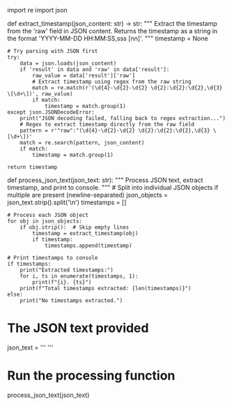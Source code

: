 import re
import json

def extract_timestamp(json_content: str) -> str:
    """
    Extract the timestamp from the 'raw' field in JSON content.
    Returns the timestamp as a string in the format 'YYYY-MM-DD HH:MM:SS,sss [nn]'.
    """
    timestamp = None
    
    # Try parsing with JSON first
    try:
        data = json.loads(json_content)
        if 'result' in data and 'raw' in data['result']:
            raw_value = data['result']['raw']
            # Extract timestamp using regex from the raw string
            match = re.match(r'(\d{4}-\d{2}-\d{2} \d{2}:\d{2}:\d{2},\d{3} \[\d+\])', raw_value)
            if match:
                timestamp = match.group(1)
    except json.JSONDecodeError:
        print("JSON decoding failed, falling back to regex extraction...")
        # Regex to extract timestamp directly from the raw field
        pattern = r'"raw":"(\d{4}-\d{2}-\d{2} \d{2}:\d{2}:\d{2},\d{3} \[\d+\])'
        match = re.search(pattern, json_content)
        if match:
            timestamp = match.group(1)
    
    return timestamp

def process_json_text(json_text: str):
    """
    Process JSON text, extract timestamp, and print to console.
    """
    # Split into individual JSON objects if multiple are present (newline-separated)
    json_objects = json_text.strip().split('\n')
    timestamps = []

    # Process each JSON object
    for obj in json_objects:
        if obj.strip():  # Skip empty lines
            timestamp = extract_timestamp(obj)
            if timestamp:
                timestamps.append(timestamp)

    # Print timestamps to console
    if timestamps:
        print("Extracted timestamps:")
        for i, ts in enumerate(timestamps, 1):
            print(f"{i}. {ts}")
        print(f"Total timestamps extracted: {len(timestamps)}")
    else:
        print("No timestamps extracted.")

# The JSON text provided
json_text = ''' '''

# Run the processing function
process_json_text(json_text)
